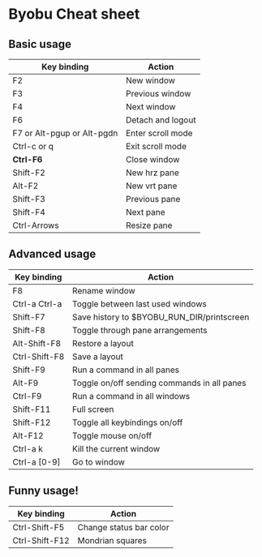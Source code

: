 # Byobu Cheat sheet

## Basic usage
|Key binding    |Action             |
|---------------|-------------------|
|F2             |New window         |
|F3             |Previous window    |
|F4             |Next window        |
|F6             |Detach and logout  |
|F7 or Alt-pgup or Alt-pgdn|Enter scroll mode  |
|Ctrl-c or q    |Exit scroll mode   |
|**Ctrl-F6**    |Close window       |
|Shift-F2       |New hrz pane       |
|Alt-F2         |New vrt pane       |
|Shift-F3       |Previous pane      |
|Shift-F4       |Next pane          |
|Ctrl-Arrows    |Resize pane        |

## Advanced usage
|Key binding    |Action             |
|---------------|-------------------|
|F8             |Rename window      |
|Ctrl-a Ctrl-a  |Toggle between last used windows|
|Shift-F7       |Save history to $BYOBU_RUN_DIR/printscreen|
|Shift-F8       |Toggle through pane arrangements|
|Alt-Shift-F8   |Restore a layout   |
|Ctrl-Shift-F8  |Save a layout      |
|Shift-F9       |Run a command in all panes|
|Alt-F9         |Toggle on/off sending commands in all panes|
|Ctrl-F9        |Run a command in all windows|
|Shift-F11      |Full screen        |
|Shift-F12      |Toggle all keybindings on/off|
|Alt-F12        |Toggle mouse on/off|
|Ctrl-a k       |Kill the current window|
|Ctrl-a [0-9]   |Go to window       |

## Funny usage!
|Key binding    |Action             |
|---------------|-------------------|
|Ctrl-Shift-F5  |Change status bar color|
|Ctrl-Shift-F12 |Mondrian squares   |
